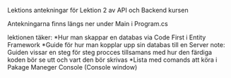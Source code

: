 Lektions antekningar för Lektion 2 av API och Backend kursen

Antekningarna finns längs ner under Main i Program.cs

lektionen täker:
*Hur man skappar en databas via Code First i Entity Framework
*Guide för hur man kopplar upp sin databas till en Server
note: Guiden vissar en steg för steg procces tillsamans med hur den färdiga koden bör se utt och vart den bör skrivas
*Lista med comands att köra i Pakage Maneger Console (Console window)
